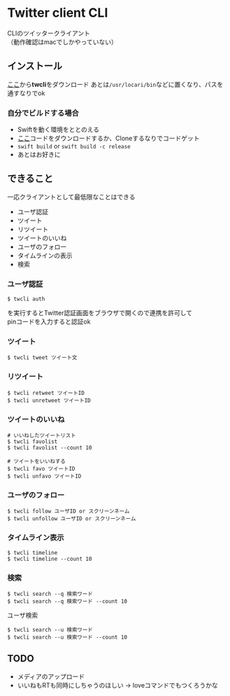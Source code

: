 # Twitter client CLI
CLIのツイッタークライアント  
（動作確認はmacでしかやっていない）

## インストール

[ここ](https://github.com/anzfactory/TwitterClientCLI/releases/latest)から**twcli**をダウンロード
あとは`/usr/locari/bin`などに置くなり、パスを通すなりでok

### 自分でビルドする場合

* Swiftを動く環境をととのえる
* [ここ](https://github.com/anzfactory/TwitterClientCLI/releases/latest)コードをダウンロードするか、Cloneするなりでコードゲット
* `swift build` or `swift build -c release`
* あとはお好きに

## できること

一応クライアントとして最低限なことはできる

* ユーザ認証  
* ツイート  
* リツイート  
* ツイートのいいね  
* ユーザのフォロー  
* タイムラインの表示  
* 検索  

### ユーザ認証

```
$ twcli auth
```

を実行するとTwitter認証画面をブラウザで開くので連携を許可して  
pinコードを入力すると認証ok

### ツイート

```
$ twcli tweet ツイート文
```

### リツイート

```
$ twcli retweet ツイートID
$ twcli unretweet ツイートID
```

### ツイートのいいね

```
# いいねしたツイートリスト
$ twcli favolist
$ twcli favolist --count 10

# ツイートをいいねする
$ twcli favo ツイートID
$ twcli unfavo ツイートID
```

### ユーザのフォロー

```
$ twcli follow ユーザID or スクリーンネーム
$ twcli unfollow ユーザID or スクリーンネーム
```

### タイムライン表示

```
$ twcli timeline
$ twcli timeline --count 10
```

### 検索

```
$ twcli search --q 検索ワード
$ twcli search --q 検索ワード --count 10
```

ユーザ検索
```
$ twcli search --u 検索ワード
$ twcli search --u 検索ワード --count 10
```

## TODO

* メディアのアップロード  
* いいねもRTも同時にしちゃうのほしい -> loveコマンドでもつくろうかな